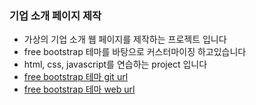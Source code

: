 ### 기업 소개 페이지 제작
- 가상의 기업 소개 웹 페이지를 제작하는 프로젝트 입니다
- free bootstrap 테마를 바탕으로 커스터마이징 하고있습니다
- html, css, javascript를 연습하는 project 입니다
- [free bootstrap 테마 git url](https://github.com/BlackrockDigital/startbootstrap-new-age)
- [free bootstrap 테마 web url](https://blackrockdigital.github.io/startbootstrap-new-age/)